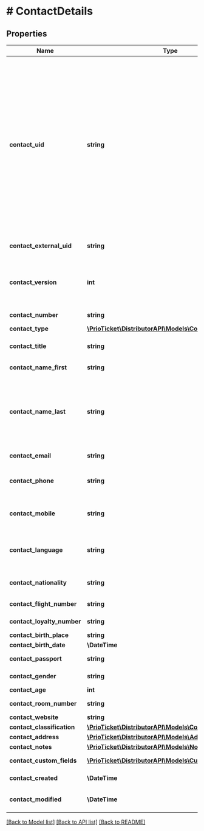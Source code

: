 # # ContactDetails

## Properties

Name | Type | Description | Notes
------------ | ------------- | ------------- | -------------
**contact_uid** | **string** | A unique contact identifier created by Prio.   In case this field is left blank, a new contact will be created in the system. If you pass an already existing &#x60;contact_uid&#x60;, those contact details will be  used and linked to the current/future order. In this case all other fields will be ignored. &gt; Only applicable for partners using the Contacts Module (Returning guests). For regular transactions this parameter can be safely ignored. | [optional]
**contact_external_uid** | **string** | Unique external identifier of the contact. | [optional]
**contact_version** | **int** | Contact version; every time the contact details are updated, a new version is registered. | [optional] [readonly] [default to 1]
**contact_number** | **string** | Number of the contact. | [optional]
**contact_type** | [**\PrioTicket\DistributorAPI\Models\ContactType**](ContactType.md) |  | [optional]
**contact_title** | **string** | Title prefix of the contact (Mister / Miss / Misses etc). | [optional]
**contact_name_first** | **string** | First name of the contact. | [optional]
**contact_name_last** | **string** | Last name of the contact. If you only have the fullname, we recommend sending it as &#x60;contact_name_last&#x60; and leaving the &#x60;contact_name_first&#x60; blank. | [optional]
**contact_email** | **string** | Email address of the contact. | [optional]
**contact_phone** | **string** | Must be a valid E.164 spec compliant phone number. | [optional]
**contact_mobile** | **string** | Must be a valid E.164 spec compliant phone number. | [optional]
**contact_language** | **string** | Language and culture code of the contact preferred language ([ISO-639-1](https://en.wikipedia.org/wiki/ISO_639-1)). | [optional]
**contact_nationality** | **string** | Country code of the contact ([ISO-3166-1](https://en.wikipedia.org/wiki/ISO_3166-1)). | [optional]
**contact_flight_number** | **string** | Contact Flight Number. | [optional]
**contact_loyalty_number** | **string** | Contact Loyalty Number. | [optional]
**contact_birth_place** | **string** | Place of birth. | [optional]
**contact_birth_date** | **\DateTime** | Date of birth. | [optional]
**contact_passport** | **string** | Passport details of the contact. | [optional]
**contact_gender** | **string** | Gender of the contact. | [optional]
**contact_age** | **int** | Age of the contact. | [optional]
**contact_room_number** | **string** | Contact room number. | [optional]
**contact_website** | **string** | Contact website. | [optional]
**contact_classification** | [**\PrioTicket\DistributorAPI\Models\ContactClassification**](ContactClassification.md) |  | [optional]
**contact_address** | [**\PrioTicket\DistributorAPI\Models\AddressModel**](AddressModel.md) |  | [optional]
**contact_notes** | [**\PrioTicket\DistributorAPI\Models\Note[]**](Note.md) | Contact notes. | [optional]
**contact_custom_fields** | [**\PrioTicket\DistributorAPI\Models\CustomField[]**](CustomField.md) | Freeform entry of any key-value pair. | [optional]
**contact_created** | **\DateTime** | Creation date and time of the contact. | [readonly]
**contact_modified** | **\DateTime** | Last update date and time of the contact. | [readonly]

[[Back to Model list]](../../README.md#models) [[Back to API list]](../../README.md#endpoints) [[Back to README]](../../README.md)
